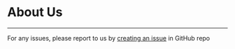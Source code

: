 # About Us
----------

For any issues, please report to us by [creating an issue](https://github.com/societe-generale/failover/issues/new/choose) in GitHub repo

